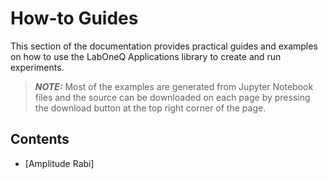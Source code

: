 # How-to Guides

This section of the documentation provides practical guides and examples on how to use the 
LabOneQ Applications library to create and run experiments.

> **_NOTE:_** Most of the examples are generated from Jupyter Notebook files and the source
can be downloaded on each page by pressing the download button at the top right corner
of the page.

## Contents

<!--nav-->

* [Amplitude Rabi]
